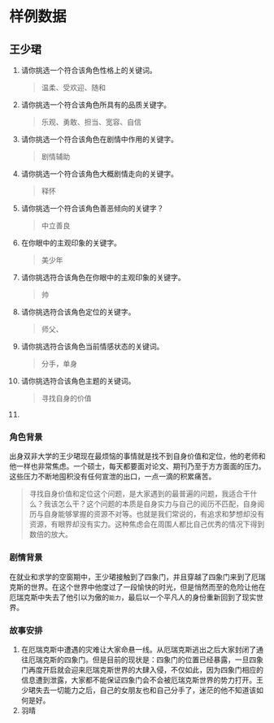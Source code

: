 # 样例数据

## 王少珺

1. 请你挑选一个符合该角色性格上的关键词。

   > 温柔、受欢迎、随和

2. 请你挑选一个符合该角色所具有的品质关键字。

   > 乐观、勇敢、担当、宽容、自信

3. 请你挑选一个符合该角色在剧情中作用的关键字。

   > 剧情辅助

4. 请你挑选一个符合该角色大概剧情走向的关键字。

   > 释怀

5. 请你挑选一个符合该角色善恶倾向的关键字？

   > 中立善良

6. 在你眼中的主观印象的关键字。

   > 美少年

7. 请你挑选符合该角色在你眼中的主观印象的关键字。

   > 帅

8. 请你挑选符合该角色定位的关键字。

   > 师父、

9. 请你挑选符合该角色当前情感状态的关键词。

   > 分手，单身

10. 请你挑选符合该角色主题的关键词。

    > 寻找自身的价值

11. 

### 角色背景

出身双非大学的王少珺现在最烦恼的事情就是找不到自身价值和定位，他的老师和他一样也非常焦虑。一个硕士，每天都要面对论文、期刊乃至于方方面面的压力。这些压力不断地囤积没有任何宣泄的出口，一点一滴的积累痛苦。

> 寻找自身价值和定位这个问题，是大家遇到的最普遍的问题，我适合干什么？我该怎么干？这个问题的本质是自身实力与自己的阅历不匹配，自身阅历与自身能够掌握的资源不对等。也就是我们常说的，有追求和梦想却没有资源，有眼界却没有实力。这种焦虑会在周围人都比自己优秀的情况下得到数倍的放大。

### 剧情背景

在就业和求学的空窗期中，王少珺接触到了四象门，并且穿越了四象门来到了厄瑞克斯的世界。在这个世界中他度过了一段愉快的时光，但是悄然而至的危险让他在厄瑞克斯中失去了他引以为傲的`能力`，最后以一个平凡人的身份重新回到了现实世界。

### 故事安排

1. 在厄瑞克斯中遭遇的灾难让大家命悬一线。从厄瑞克斯逃出之后大家封闭了通往厄瑞克斯的四象门。但是目前的现状是：四象门的位置已经暴露，一旦四象门再度开启就会迎来厄瑞克斯世界的大肆入侵，不仅如此，因为四象门相应的信息遭到泄露，大家都不能保证四象门会不会被厄瑞克斯世界的势力打开。王少珺失去一切能力之后，自己的女朋友也和自己分手了，迷茫的他不知道该如何是好。
2. 羽晴